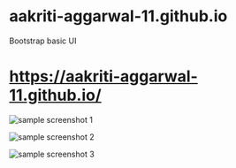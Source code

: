 # aakriti-aggarwal-11.github.io

Bootstrap basic UI

# https://aakriti-aggarwal-11.github.io/


![sample screenshot 1](https://github.com/aakriti-aggarwal-11/aakriti-aggarwal-11.github.io/blob/master/Images/1.png?raw=true)

![sample screenshot 2](https://github.com/aakriti-aggarwal-11/aakriti-aggarwal-11.github.io/blob/master/Images/2.png?raw=true)

![sample screenshot 3](https://github.com/aakriti-aggarwal-11/aakriti-aggarwal-11.github.io/blob/master/Images/search%20refine.png?raw=true)


